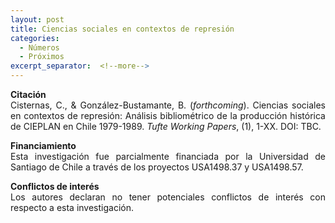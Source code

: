```yaml
---
layout: post
title: Ciencias sociales en contextos de represión
categories:
  - Números
  - Próximos
excerpt_separator:  <!--more-->
---
```


<p align=" justify"><b>Citación</b><br />
Cisternas, C., & González-Bustamante, B. (<em>forthcoming</em>). Ciencias sociales en contextos de represión: Análisis bibliométrico de la producción histórica de CIEPLAN en Chile 1979-1989. <em>Tufte Working Papers</em>, (1), 1-XX. DOI: TBC.</p>

<p align=" justify"><b>Financiamiento</b><br />
Esta investigación fue parcialmente financiada por la Universidad de Santiago de Chile a través de los proyectos USA1498.37 y USA1498.57.</p>

<p align=" justify"><b>Conflictos de interés</b><br />
Los autores declaran no tener potenciales conflictos de interés con respecto a esta investigación.</p>
